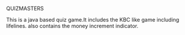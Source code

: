 QUIZMASTERS

This is a java based quiz game.It includes the KBC like game including lifelines. also contains the money increment indicator.
